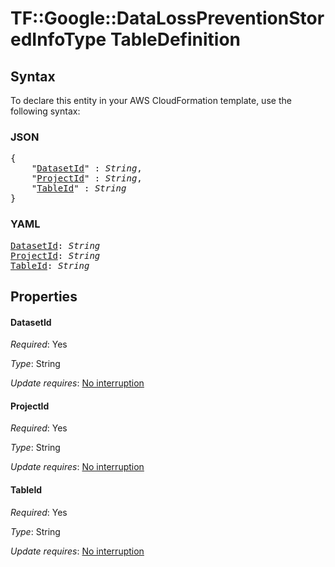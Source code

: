 # TF::Google::DataLossPreventionStoredInfoType TableDefinition

## Syntax

To declare this entity in your AWS CloudFormation template, use the following syntax:

### JSON

<pre>
{
    "<a href="#datasetid" title="DatasetId">DatasetId</a>" : <i>String</i>,
    "<a href="#projectid" title="ProjectId">ProjectId</a>" : <i>String</i>,
    "<a href="#tableid" title="TableId">TableId</a>" : <i>String</i>
}
</pre>

### YAML

<pre>
<a href="#datasetid" title="DatasetId">DatasetId</a>: <i>String</i>
<a href="#projectid" title="ProjectId">ProjectId</a>: <i>String</i>
<a href="#tableid" title="TableId">TableId</a>: <i>String</i>
</pre>

## Properties

#### DatasetId

_Required_: Yes

_Type_: String

_Update requires_: [No interruption](https://docs.aws.amazon.com/AWSCloudFormation/latest/UserGuide/using-cfn-updating-stacks-update-behaviors.html#update-no-interrupt)

#### ProjectId

_Required_: Yes

_Type_: String

_Update requires_: [No interruption](https://docs.aws.amazon.com/AWSCloudFormation/latest/UserGuide/using-cfn-updating-stacks-update-behaviors.html#update-no-interrupt)

#### TableId

_Required_: Yes

_Type_: String

_Update requires_: [No interruption](https://docs.aws.amazon.com/AWSCloudFormation/latest/UserGuide/using-cfn-updating-stacks-update-behaviors.html#update-no-interrupt)

